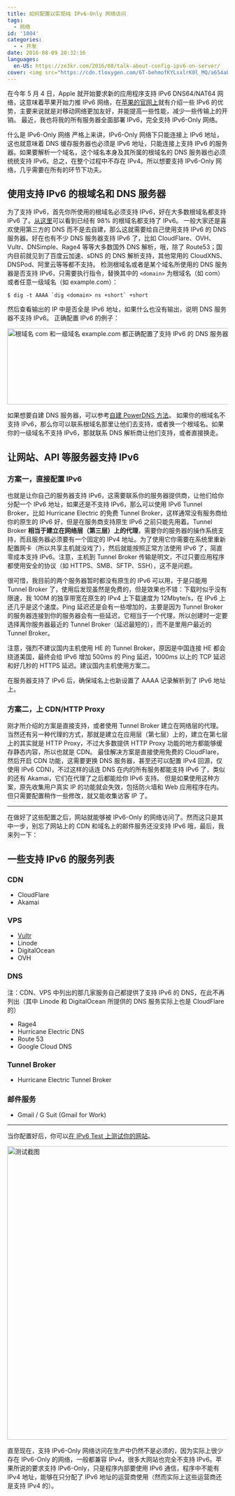 ```yaml
---
title: 如何配置以实现纯 IPv6-Only 网络访问
tags:
  - 网络
id: '1804'
categories:
  - - 开发
date: 2016-08-09 20:32:16
languages:
  en-US: https://ze3kr.com/2016/08/talk-about-config-ipv6-on-server/
cover: <img src="https://cdn.tloxygen.com/6T-behmofKYLsxlrK0l_MQ/a654ab2c-cb09-4972-d070-23ab59807101/extra" alt="测试截图" width="1008" height="670"/>
---
```


在今年 5 月 4 日，Apple 就开始要求新的应用程序支持 IPv6 DNS64/NAT64 网络，这意味着苹果开始力推 IPv6 网络，在[苹果的官网上](https://developer.apple.com/library/mac/documentation/NetworkingInternetWeb/Conceptual/NetworkingOverview/UnderstandingandPreparingfortheIPv6Transition/UnderstandingandPreparingfortheIPv6Transition.html#//apple_ref/doc/uid/TP40010220-CH213-SW1)就有介绍一些 IPv6 的优势，主要来说就是对移动网络更加友好，并能提高一些性能，减少一些传输上的开销。 最近，我也将我的所有服务器全面部署 IPv6，完全支持 IPv6-Only 网络。
<!-- more -->

什么是 IPv6-Only 网络 严格上来讲，IPv6-Only 网络下只能连接上 IPv6 地址，这也就意味着 DNS 缓存服务器也必须是 IPv6 地址，只能连接上支持 IPv6 的服务器。如果要解析一个域名，这个域名本身及其所属的根域名的 DNS 服务器也必须统统支持 IPv6。总之，在整个过程中不存在 IPv4。所以想要支持 IPv6-Only 网络，几乎需要在所有的环节下功夫。

## 使用支持 IPv6 的根域名和 DNS 服务器

为了支持 IPv6，首先你所使用的根域名必须支持 IPv6，好在大多数根域名都支持 IPv6 了。[从这里](http://bgp.he.net/ipv6-progress-report.cgi)可以看到已经有 98% 的根域名都支持了 IPv6。 一般大家还是喜欢使用第三方的 DNS 而不是去自建，那么这就需要给自己使用支持 IPv6 的 DNS 服务器。好在也有不少 DNS 服务器支持 IPv6 了，比如 CloudFlare、OVH、Vultr、DNSimple、Rage4 等等大多数国外 DNS 解析，哦，除了 Route53；国内目前就见到了百度云加速、sDNS 的 DNS 解析支持，其他常用的 CloudXNS、DNSPod、阿里云等等都不支持。 检测根域名或者是某个域名所使用的 DNS 服务器是否支持 IPv6，只需要执行指令，替换其中的 `<domain>` 为根域名（如 com）或者任意一级域名（如 example.com）：

```
$ dig -t AAAA `dig <domain> ns +short` +short
```

然后查看输出的 IP 中是否全是 IPv6 地址，如果什么也没有输出，说明 DNS 服务器不支持 IPv6。 正确配置 IPv6 的例子：

<img src="https://cdn.tloxygen.com/6T-behmofKYLsxlrK0l_MQ/754c0ab0-536b-4953-3c68-4e50bfcb4601/extra" alt="根域名 com 和一级域名 example.com 都正确配置了支持 IPv6 的 DNS 服务器" width="772" height="174"/>

如果想要自建 DNS 服务器，可以参考[自建 PowerDNS 方法](https://guozeyu.com/2016/08/self-host-dns/)。 如果你的根域名不支持 IPv6，那么你可以联系根域名那里让他们去支持，或者换一个根域名。如果你的一级域名不支持 IPv6，那就联系 DNS 解析商让他们支持，或者直接换走。

## 让网站、API 等服务器支持 IPv6

### 方案一，直接配置 IPv6

也就是让你自己的服务器支持 IPv6，这需要联系你的服务器提供商，让他们给你分配一个 IPv6 地址，如果还是不支持 IPv6，那么可以使用 IPv6 Tunnel Broker，比如 Hurricane Electric 的免费 Tunnel Broker，这样通常没有服务商给你的原生的 IPv6 好，但是在服务商支持原生 IPv6 之前只能先用着。Tunnel Broker **相当于建立在网络层（第三层）上的代理**，需要你的服务器的操作系统支持，而且服务器必须要有一个固定的 IPv4 地址。为了使用它你需要在系统里重新配置网卡（所以共享主机就没戏了），然后就能按照正常方法使用 IPv6 了，简直零成本支持 IPv6。注意，主机到 Tunnel Broker 传输是明文，不过只要应用程序都使用安全的协议（如 HTTPS、SMB、SFTP、SSH），这不是问题。

很可惜，我目前的两个服务器暂时都没有原生的 IPv6 可以用，于是只能用 Tunnel Broker 了，使用后发现虽然是免费的，但是效果也不错：下载时似乎没有限速，我 100M 的独享带宽在原生的 IPv4 上下载速度为 12Mbyte/s，在 IPv6 上还几乎是这个速度。Ping 延迟还是会有一些增加的，主要是因为 Tunnel Broker 的服务器连接到你的服务器会有一些延迟，它相当于一个代理，所以创建时一定要选择离你服务器最近的 Tunnel Broker（延迟最短的），而不是里用户最近的 Tunnel Broker。

注意，强烈不建议国内主机使用 HE 的 Tunnel Broker，原因是中国连接 HE 都会绕道美国，最终会给 IPv6 增加 500ms 的 Ping 延迟，1000ms 以上的 TCP 延迟和好几秒的 HTTPS 延迟。建议国内主机使用方案二。

在服务器支持了 IPv6 后，确保域名上也新设置了 AAAA 记录解析到了 IPv6 地址上。

### 方案二，上 CDN/HTTP Proxy

刚才所介绍的方案是直接支持，或者使用 Tunnel Broker 建立在网络层的代理。当然还有另一种代理的方式，那就是建立在应用层（第七层）上的，建立在第七层上的其实就是 HTTP Proxy，不过大多数提供 HTTP Proxy 功能的地方都能够缓存静态内容，所以也就是 CDN。 最佳解决方案是直接使用免费的 CloudFlare，然后开启 CDN 功能，这需要更换 DNS 服务器，甚至还可以配置 IPv4 回源，仅使用 IPv6 CDN)，不过这样的话连 DNS 在内的所有服务都能支持 IPv6 了，类似的还有 Akamai，它们在代理了之后都能给你 IPv6 支持。 但是如果使用这种方案，原先收集用户真实 IP 的功能就会失效，包括防火墙和 Web 应用程序在内。但只需要配置稍作一些修改，就又能收集访客 IP 了。

* * *

在做好了这些配置之后，网站就能够被 IPv6-Only 的网络访问了。然而这只是其中一步，别忘了网站上的 CDN 和域名上的邮件服务还没支持 IPv6 哦，最后，我来列一下：

## 一些支持 IPv6 的服务列表

### CDN

*   CloudFlare
*   Akamai

### VPS

*   [Vultr](https://www.vultr.com/?ref=6886257)
*   Linode
*   DigitalOcean
*   OVH

### DNS

注：CDN、VPS 中列出的那几家服务自己都提供了支持 IPv6 的 DNS，在此不再列出（其中 Linode 和 DigitalOcean 所提供的 DNS 服务实际上也是 CloudFlare 的）

*   Rage4
*   Hurricane Electric DNS
*   Route 53
*   Google Cloud DNS

### Tunnel Broker

*   Hurricane Electric Tunnel Broker

### 邮件服务

*   Gmail / G Suit (Gmail for Work)

* * *

当你配置好后，你可以[在 IPv6 Test 上测试你的网站](http://ipv6-test.com/validate.php)。

<img src="https://cdn.tloxygen.com/6T-behmofKYLsxlrK0l_MQ/a654ab2c-cb09-4972-d070-23ab59807101/extra" alt="测试截图" width="1008" height="670"/>

直至现在，支持 IPv6-Only 网络访问在生产中仍然不是必须的，因为实际上很少存在 IPv6-Only 的网络，一般都兼容 IPv4，很多大网站也完全不支持 IPv6。苹果所说的要求支持 IPv6-Only，只是程序内部要使用 IPv6 通信，程序中不能有 IPv4 地址，能够在只分配了 IPv6 地址的运营商使用（然而实际上这些运营商还是支持 IPv4 的）。
